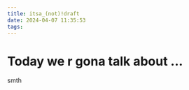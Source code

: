 ```yaml
---
title: itsa_(not)!draft
date: 2024-04-07 11:35:53
tags:
---
```



# Today we r gona talk about ...

smth